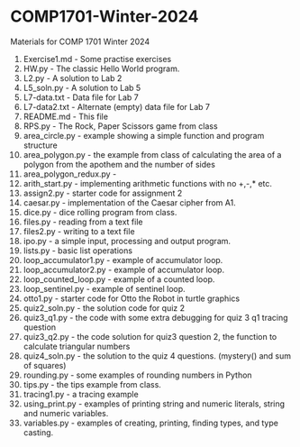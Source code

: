 # COMP1701-Winter-2024
Materials for COMP 1701 Winter 2024

1. Exercise1.md - Some practise exercises
2. HW.py - The classic Hello World program.
3. L2.py - A solution to Lab 2
4. L5_soln.py - A solution to Lab 5
5. L7-data.txt - Data file for Lab 7
6. L7-data2.txt - Alternate (empty) data file for Lab 7
7. README.md - This file
8. RPS.py - The Rock, Paper Scissors game from class 
9. area_circle.py - example showing a simple function and program structure
10. area_polygon.py - the example from class of calculating the area of a polygon from the apothem and the number of sides
11. area_polygon_redux.py - 
12. arith_start.py - implementing arithmetic functions with no +,-,* etc. 
13. assign2.py - starter code for assignment 2
14. caesar.py - implementation of the Caesar cipher from A1.
15. dice.py - dice rolling program from class.
16. files.py - reading from a text file
17. files2.py - writing to a text file
18. ipo.py - a simple input, processing and output program.
19. lists.py - basic list operations
20. loop_accumulator1.py - example of accumulator loop.
21. loop_accumulator2.py - example of accumulator loop.
22. loop_counted_loop.py - example of a counted loop.
23. loop_sentinel.py - example of sentinel loop. 
24. otto1.py - starter code for Otto the Robot in turtle graphics
25. quiz2_soln.py - the solution code for quiz 2
26. quiz3_q1.py - the code with some extra debugging for quiz 3 q1 tracing question
27. quiz3_q2.py - the code solution for quiz3 question 2, the function to calculate triangular numbers
28. quiz4_soln.py - the solution to the quiz 4 questions. (mystery() and sum of squares) 
29. rounding.py - some examples of rounding numbers in Python
30. tips.py - the tips example from class.
31. tracing1.py - a tracing example 
32. using_print.py - examples of printing string and numeric literals, string and numeric variables.
33. variables.py - examples of creating, printing, finding types, and type casting.

